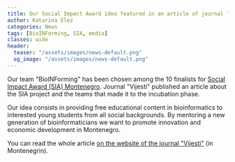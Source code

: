 ```yaml
---
title: Our Social Impact Award idea featured in an article of journal "Vijesti"
author: Katarina Elez
categories: News
tags: [BioINForming, SIA, media]
classes: wide
header:
  teaser: "/assets/images/news-default.png"
  og_image: "/assets/images/news-default.png"
---
```


Our team "BioINForming" has been chosen among the 10 finalists for [Social Impact Award (SIA) Montenegro](https://montenegro.socialimpactaward.net/).
Journal "Vijesti" published an article about the SIA project and the teams that made it to the incubation phase.

Our idea consists in providing free educational content in bioinformatics to interested young students from all social backgrounds.
By mentoring a new generation of bioinformaticians we want to promote innovation and economic development in Montenegro.

You can read the whole article [on the website of the journal "Vijesti"](https://www.vijesti.me/vijesti/drustvo/613672/socijalno-preduzetnistvo-u-povoju-za-svoj-dzep-ali-i-drustvo-u-cjelini) (in Montenegrin).
